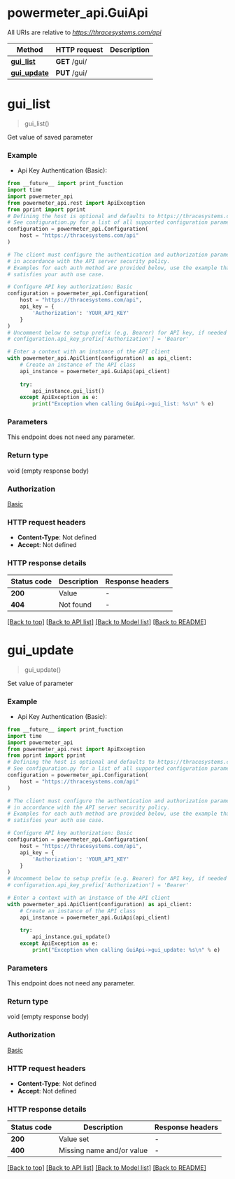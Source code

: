 # powermeter_api.GuiApi

All URIs are relative to *https://thracesystems.com/api*

Method | HTTP request | Description
------------- | ------------- | -------------
[**gui_list**](GuiApi.md#gui_list) | **GET** /gui/ | 
[**gui_update**](GuiApi.md#gui_update) | **PUT** /gui/ | 


# **gui_list**
> gui_list()



Get value of saved parameter

### Example

* Api Key Authentication (Basic):
```python
from __future__ import print_function
import time
import powermeter_api
from powermeter_api.rest import ApiException
from pprint import pprint
# Defining the host is optional and defaults to https://thracesystems.com/api
# See configuration.py for a list of all supported configuration parameters.
configuration = powermeter_api.Configuration(
    host = "https://thracesystems.com/api"
)

# The client must configure the authentication and authorization parameters
# in accordance with the API server security policy.
# Examples for each auth method are provided below, use the example that
# satisfies your auth use case.

# Configure API key authorization: Basic
configuration = powermeter_api.Configuration(
    host = "https://thracesystems.com/api",
    api_key = {
        'Authorization': 'YOUR_API_KEY'
    }
)
# Uncomment below to setup prefix (e.g. Bearer) for API key, if needed
# configuration.api_key_prefix['Authorization'] = 'Bearer'

# Enter a context with an instance of the API client
with powermeter_api.ApiClient(configuration) as api_client:
    # Create an instance of the API class
    api_instance = powermeter_api.GuiApi(api_client)
    
    try:
        api_instance.gui_list()
    except ApiException as e:
        print("Exception when calling GuiApi->gui_list: %s\n" % e)
```

### Parameters
This endpoint does not need any parameter.

### Return type

void (empty response body)

### Authorization

[Basic](../README.md#Basic)

### HTTP request headers

 - **Content-Type**: Not defined
 - **Accept**: Not defined

### HTTP response details
| Status code | Description | Response headers |
|-------------|-------------|------------------|
**200** | Value |  -  |
**404** | Not found |  -  |

[[Back to top]](#) [[Back to API list]](../README.md#documentation-for-api-endpoints) [[Back to Model list]](../README.md#documentation-for-models) [[Back to README]](../README.md)

# **gui_update**
> gui_update()



Set value of parameter

### Example

* Api Key Authentication (Basic):
```python
from __future__ import print_function
import time
import powermeter_api
from powermeter_api.rest import ApiException
from pprint import pprint
# Defining the host is optional and defaults to https://thracesystems.com/api
# See configuration.py for a list of all supported configuration parameters.
configuration = powermeter_api.Configuration(
    host = "https://thracesystems.com/api"
)

# The client must configure the authentication and authorization parameters
# in accordance with the API server security policy.
# Examples for each auth method are provided below, use the example that
# satisfies your auth use case.

# Configure API key authorization: Basic
configuration = powermeter_api.Configuration(
    host = "https://thracesystems.com/api",
    api_key = {
        'Authorization': 'YOUR_API_KEY'
    }
)
# Uncomment below to setup prefix (e.g. Bearer) for API key, if needed
# configuration.api_key_prefix['Authorization'] = 'Bearer'

# Enter a context with an instance of the API client
with powermeter_api.ApiClient(configuration) as api_client:
    # Create an instance of the API class
    api_instance = powermeter_api.GuiApi(api_client)
    
    try:
        api_instance.gui_update()
    except ApiException as e:
        print("Exception when calling GuiApi->gui_update: %s\n" % e)
```

### Parameters
This endpoint does not need any parameter.

### Return type

void (empty response body)

### Authorization

[Basic](../README.md#Basic)

### HTTP request headers

 - **Content-Type**: Not defined
 - **Accept**: Not defined

### HTTP response details
| Status code | Description | Response headers |
|-------------|-------------|------------------|
**200** | Value set |  -  |
**400** | Missing name and/or value |  -  |

[[Back to top]](#) [[Back to API list]](../README.md#documentation-for-api-endpoints) [[Back to Model list]](../README.md#documentation-for-models) [[Back to README]](../README.md)

